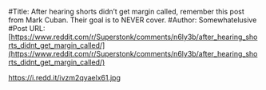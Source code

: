 #Title: After hearing shorts didn’t get margin called, remember this post from Mark Cuban. Their goal is to NEVER cover.
#Author: Somewhatelusive
#Post URL: [https://www.reddit.com/r/Superstonk/comments/n6ly3b/after_hearing_shorts_didnt_get_margin_called/](https://www.reddit.com/r/Superstonk/comments/n6ly3b/after_hearing_shorts_didnt_get_margin_called/)


https://i.redd.it/ivzm2qyaelx61.jpg